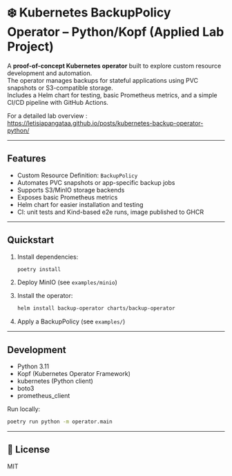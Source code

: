 # ❄️ Kubernetes BackupPolicy Operator – Python/Kopf (Applied Lab Project)  

A **proof-of-concept Kubernetes operator** built to explore custom resource development and automation.  
The operator manages backups for stateful applications using PVC snapshots or S3-compatible storage.  
Includes a Helm chart for testing, basic Prometheus metrics, and a simple CI/CD pipeline with GitHub Actions.

For a detailed lab overview : https://letisiapangataa.github.io/posts/kubernetes-backup-operator-python/

---

## Features  
- Custom Resource Definition: `BackupPolicy`  
- Automates PVC snapshots or app-specific backup jobs  
- Supports S3/MinIO storage backends  
- Exposes basic Prometheus metrics  
- Helm chart for easier installation and testing  
- CI: unit tests and Kind-based e2e runs, image published to GHCR  

---

## Quickstart  
1. Install dependencies:  
   ```bash
   poetry install
   ```

2. Deploy MinIO (see `examples/minio`)
3. Install the operator:

   ```bash
   helm install backup-operator charts/backup-operator
   ```
4. Apply a BackupPolicy (see `examples/`)

---

## Development

* Python 3.11
* Kopf (Kubernetes Operator Framework)
* kubernetes (Python client)
* boto3
* prometheus\_client

Run locally:

```bash
poetry run python -m operator.main
```

---

## 📄 License

MIT
